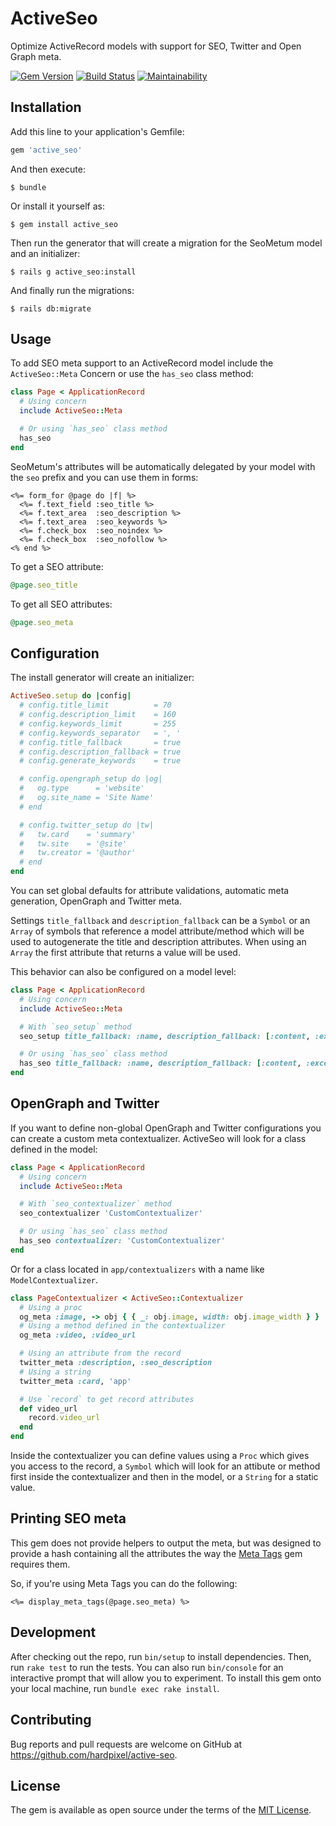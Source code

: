 # ActiveSeo

Optimize ActiveRecord models with support for SEO, Twitter and Open Graph meta.

[![Gem Version](https://badge.fury.io/rb/active_seo.svg)](https://badge.fury.io/rb/active_seo)
[![Build Status](https://travis-ci.org/hardpixel/active-seo.svg?branch=master)](https://travis-ci.org/hardpixel/active-seo)
[![Maintainability](https://api.codeclimate.com/v1/badges/4447eb1a073a93ace5b2/maintainability)](https://codeclimate.com/github/hardpixel/active-seo/maintainability)

## Installation

Add this line to your application's Gemfile:

```ruby
gem 'active_seo'
```

And then execute:

    $ bundle

Or install it yourself as:

    $ gem install active_seo

Then run the generator that will create a migration for the SeoMetum model and an initializer:

    $ rails g active_seo:install

And finally run the migrations:

    $ rails db:migrate

## Usage

To add SEO meta support to an ActiveRecord model include the `ActiveSeo::Meta` Concern or use the `has_seo` class method:

```ruby
class Page < ApplicationRecord
  # Using concern
  include ActiveSeo::Meta

  # Or using `has_seo` class method
  has_seo
end
```

SeoMetum's attributes will be automatically delegated by your model with the `seo` prefix and you can use them in forms:

```erb
<%= form_for @page do |f| %>
  <%= f.text_field :seo_title %>
  <%= f.text_area  :seo_description %>
  <%= f.text_area  :seo_keywords %>
  <%= f.check_box  :seo_noindex %>
  <%= f.check_box  :seo_nofollow %>
<% end %>
```

To get a SEO attribute:

```ruby
@page.seo_title
```

To get all SEO attributes:

```ruby
@page.seo_meta
```

## Configuration

The install generator will create an initializer:

```ruby
ActiveSeo.setup do |config|
  # config.title_limit          = 70
  # config.description_limit    = 160
  # config.keywords_limit       = 255
  # config.keywords_separator   = ', '
  # config.title_fallback       = true
  # config.description_fallback = true
  # config.generate_keywords    = true

  # config.opengraph_setup do |og|
  #   og.type      = 'website'
  #   og.site_name = 'Site Name'
  # end

  # config.twitter_setup do |tw|
  #   tw.card    = 'summary'
  #   tw.site    = '@site'
  #   tw.creator = '@author'
  # end
end
```

You can set global defaults for attribute validations, automatic meta generation, OpenGraph and Twitter meta.

Settings `title_fallback` and `description_fallback` can be a `Symbol` or an `Array` of symbols that reference a model attribute/method which will be used to autogenerate the title and description attributes. When using an `Array` the first attribute that returns a value will be used.

This behavior can also be configured on a model level:

```ruby
class Page < ApplicationRecord
  # Using concern
  include ActiveSeo::Meta

  # With `seo_setup` method
  seo_setup title_fallback: :name, description_fallback: [:content, :excerpt]

  # Or using `has_seo` class method
  has_seo title_fallback: :name, description_fallback: [:content, :excerpt]
end
```

## OpenGraph and Twitter

If you want to define non-global OpenGraph and Twitter configurations you can create a custom meta contextualizer. ActiveSeo will look for a class defined in the model:

```ruby
class Page < ApplicationRecord
  # Using concern
  include ActiveSeo::Meta

  # With `seo_contextualizer` method
  seo_contextualizer 'CustomContextualizer'

  # Or using `has_seo` class method
  has_seo contextualizer: 'CustomContextualizer'
end
```

Or for a class located in `app/contextualizers` with a name like `ModelContextualizer`.

```ruby
class PageContextualizer < ActiveSeo::Contextualizer
  # Using a proc
  og_meta :image, -> obj { { _: obj.image, width: obj.image_width } }
  # Using a method defined in the contextualizer
  og_meta :video, :video_url

  # Using an attribute from the record
  twitter_meta :description, :seo_description
  # Using a string
  twitter_meta :card, 'app'

  # Use `record` to get record attributes
  def video_url
    record.video_url
  end
end
```

Inside the contextualizer you can define values using a `Proc` which gives you access to the record, a `Symbol` which will look for an attibute or method first inside the contextualizer and then in the model, or a `String` for a static value.

## Printing SEO meta

This gem does not provide helpers to output the meta, but was designed to provide a hash containing all the attributes the way the [Meta Tags](https://github.com/kpumuk/meta-tags) gem requires them.

So, if you're using Meta Tags you can do the following:

```erb
<%= display_meta_tags(@page.seo_meta) %>
```

## Development

After checking out the repo, run `bin/setup` to install dependencies. Then, run `rake test` to run the tests. You can also run `bin/console` for an interactive prompt that will allow you to experiment. To install this gem onto your local machine, run `bundle exec rake install`.

## Contributing

Bug reports and pull requests are welcome on GitHub at https://github.com/hardpixel/active-seo.

## License

The gem is available as open source under the terms of the [MIT License](http://opensource.org/licenses/MIT).
